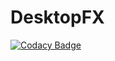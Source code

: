# DesktopFX
[![Codacy Badge](https://api.codacy.com/project/badge/Grade/0472b7716de5415894724b61ffb066f0)](https://www.codacy.com/manual/ak.mail.ru/DesktopFX?utm_source=github.com&amp;utm_medium=referral&amp;utm_content=ak-git/DesktopFX&amp;utm_campaign=Badge_Grade)
